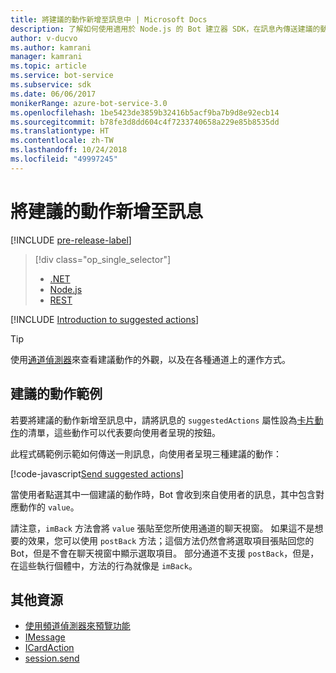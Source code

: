 ```yaml
---
title: 將建議的動作新增至訊息中 | Microsoft Docs
description: 了解如何使用適用於 Node.js 的 Bot 建立器 SDK，在訊息內傳送建議的動作。
author: v-ducvo
ms.author: kamrani
manager: kamrani
ms.topic: article
ms.service: bot-service
ms.subservice: sdk
ms.date: 06/06/2017
monikerRange: azure-bot-service-3.0
ms.openlocfilehash: 1be5423de3859b32416b5acf9ba7b9d8e92ecb14
ms.sourcegitcommit: b78fe3d8dd604c4f7233740658a229e85b8535dd
ms.translationtype: HT
ms.contentlocale: zh-TW
ms.lasthandoff: 10/24/2018
ms.locfileid: "49997245"
---
```

# <a name="add-suggested-actions-to-messages"></a>將建議的動作新增至訊息

[!INCLUDE [pre-release-label](../includes/pre-release-label-v3.md)]

> [!div class="op_single_selector"]
> - [.NET](../dotnet/bot-builder-dotnet-add-suggested-actions.md)
> - [Node.js](../nodejs/bot-builder-nodejs-send-suggested-actions.md)
> - [REST](../rest-api/bot-framework-rest-connector-add-suggested-actions.md)

[!INCLUDE [Introduction to suggested actions](../includes/snippet-suggested-actions-intro.md)]

> [!TIP]
> 使用[通道偵測器][channelInspector]來查看建議動作的外觀，以及在各種通道上的運作方式。

## <a name="suggested-actions-example"></a>建議的動作範例

若要將建議的動作新增至訊息中，請將訊息的 `suggestedActions` 屬性設為[卡片動作][ICardAction]的清單，這些動作可以代表要向使用者呈現的按鈕。

此程式碼範例示範如何傳送一則訊息，向使用者呈現三種建議的動作：

[!code-javascript[Send suggested actions](../includes/code/node-send-suggested-actions.js#sendSuggestedActions)]

當使用者點選其中一個建議的動作時，Bot 會收到來自使用者的訊息，其中包含對應動作的 `value`。

請注意，`imBack` 方法會將 `value` 張貼至您所使用通道的聊天視窗。 如果這不是想要的效果，您可以使用 `postBack` 方法；這個方法仍然會將選取項目張貼回您的 Bot，但是不會在聊天視窗中顯示選取項目。 部分通道不支援 `postBack`，但是，在這些執行個體中，方法的行為就像是 `imBack`。

## <a name="additional-resources"></a>其他資源

* [使用頻道偵測器來預覽功能][inspector]
* [IMessage][IMessage]
* [ICardAction][ICardAction]
* [session.send][SessionSend]

[IMessage]: http://docs.botframework.com/en-us/node/builder/chat-reference/interfaces/_botbuilder_d_.imessage

[SessionSend]: https://docs.botframework.com/en-us/node/builder/chat-reference/classes/_botbuilder_d_.session.html#send

[ICardAction]: https://docs.botframework.com/en-us/node/builder/chat-reference/interfaces/_botbuilder_d_.icardaction.html

[inspector]: ../bot-service-channel-inspector.md

[channelInspector]: ../bot-service-channel-inspector.md
